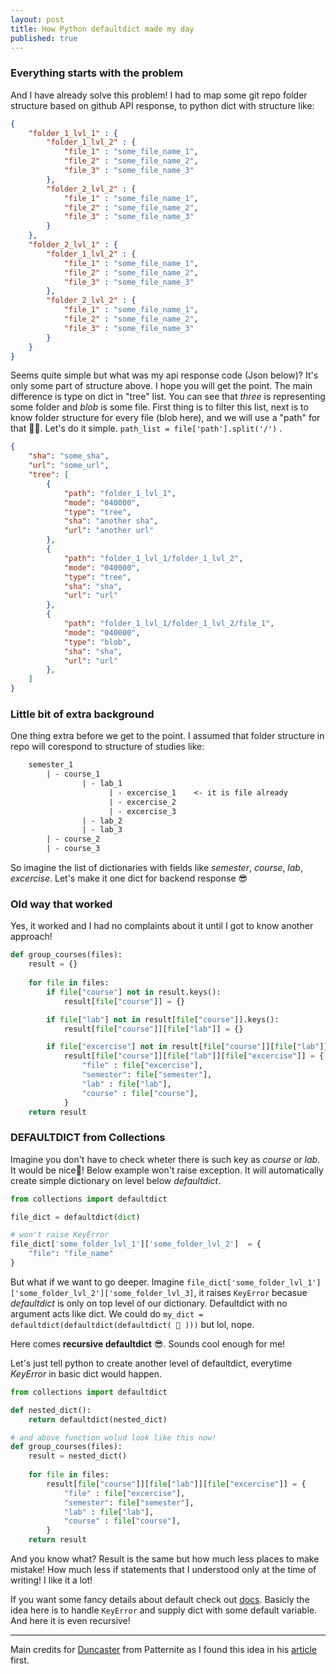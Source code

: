 ```yaml
---
layout: post
title: How Python defaultdict made my day  
published: true
---
```


### Everything starts with the problem 

And I have already solve this problem! I had to map some git repo folder structure based on github API response, to python dict with structure like: 

```json
{
    "folder_1_lvl_1" : {
        "folder_1_lvl_2" : {
            "file_1" : "some_file_name_1",
            "file_2" : "some_file_name_2",
            "file_3" : "some_file_name_3"
        },
        "folder_2_lvl_2" : {
            "file_1" : "some_file_name_1",
            "file_2" : "some_file_name_2",
            "file_3" : "some_file_name_3"
        }
    },
    "folder_2_lvl_1" : {
        "folder_1_lvl_2" : {
            "file_1" : "some_file_name_1",
            "file_2" : "some_file_name_2",
            "file_3" : "some_file_name_3"
        },
        "folder_2_lvl_2" : {
            "file_1" : "some_file_name_1",
            "file_2" : "some_file_name_2",
            "file_3" : "some_file_name_3"
        }
    }
}
```
Seems quite simple but what was my api response code (Json below)? It's only some part of structure above. I hope you will get the point. The main difference is type on dict in "tree" list. You can see that *three* is representing some folder and *blob* is some file. First thing is to filter this list, next is to know folder structure for every file (blob here), and we will use a "path" for that 🤷‍♀️. Let's do it simple. `` path_list = file['path'].split('/') `` .  

```json
{
    "sha": "some_sha",
    "url": "some_url",
    "tree": [
        {
            "path": "folder_1_lvl_1",
            "mode": "040000",
            "type": "tree",
            "sha": "another sha",
            "url": "another url"
        },
        {
            "path": "folder_1_lvl_1/folder_1_lvl_2",
            "mode": "040000",
            "type": "tree",
            "sha": "sha",
            "url": "url"
        },
        {
            "path": "folder_1_lvl_1/folder_1_lvl_2/file_1",
            "mode": "040000",
            "type": "blob",
            "sha": "sha",
            "url": "url"
        },
    ]
}

```

### Little bit of extra background 

One thing extra before we get to the point. I assumed that folder structure in repo will corespond to structure of studies like: 

```txt
    semester_1 
        | - course_1
                | - lab_1
                      | - excercise_1    <- it is file already
                      | - excercise_2    
                      | - excercise_3    
                | - lab_2
                | - lab_3
        | - course_2
        | - course_3

```
So imagine the list of dictionaries with fields like *semester*, *course*, *lab*, *excercise*. Let's make it one dict for backend response 😎

### Old way that worked

Yes, it worked and I had no complaints about it until I got to know another approach!   

```python 
def group_courses(files):
    result = {}
    
    for file in files:
        if file["course"] not in result.keys():
            result[file["course"]] = {}

        if file["lab"] not in result[file["course"]].keys():
            result[file["course"]][file["lab"]] = {}

        if file["excercise"] not in result[file["course"]][file["lab"]].keys():
            result[file["course"]][file["lab"]][file["excercise"]] = {
                "file" : file["excercise"],
                "semester": file["semester"],
                "lab" : file["lab"],
                "course" : file["course"],
            }
    return result

```

### DEFAULTDICT from Collections

Imagine you don't have to check wheter there is such key as *course* or *lab*. It would be nice🚀! Below example won't raise exception. It will automatically create simple dictionary on level below *defaultdict*. 

```python 
from collections import defaultdict 

file_dict = defaultdict(dict)

# won't raise KeyError
file_dict['some_folder_lvl_1']['some_folder_lvl_2']  = {
    "file": "file_name"
}

```

But what if we want to go deeper. Imagine ``file_dict['some_folder_lvl_1']['some_folder_lvl_2']['some_folder_lvl_3]``, it raises ``KeyError`` becasue *defaultdict* is only on top level of our dictionary. Defaultdict with no argument acts like dict. We could do `` my_dict = defaultdict(defaultdict(defaultdict( 👾 ))) `` but lol, nope. 

Here comes **recursive defaultdict** 😎. Sounds cool enough for me!  

Let's just tell python to create another level of defaultdict, everytime *KeyError* in basic dict would happen. 

```python 
from collections import defaultdict 

def nested_dict():
    return defaultdict(nested_dict)

# and above function wolud look like this now!
def group_courses(files):
    result = nested_dict()
    
    for file in files:
        result[file["course"]][file["lab"]][file["excercise"]] = {
            "file" : file["excercise"],
            "semester": file["semester"],
            "lab" : file["lab"],
            "course" : file["course"],
        }
    return result
```

And you know what? Result is the same but how much less places to make mistake! How much less if statements that I understood only at the time of writing! I like it a lot! 

If you want some fancy details about default check out [docs](https://docs.python.org/3/library/collections.html#collections.defaultdict). Basicly the idea here is to handle ``KeyError`` and supply dict with some default variable. And here it is even recursive!

****

Main credits for [Duncaster](https://patternite.com/users/d5a991ecf2/duncster) from Patternite as I found this idea in his [article](https://patternite.com/patterns/4ec8658c96/automatically-create-nested-dictionaries-python) first.  
